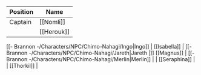 | Position | Name |
| --- | --- |
| Captain | [[Nomli]] |
| | [[Herouk]] |

[[- Brannon -/Characters/NPC/Chimo-Nahagi/Ingo|Ingo]] |
[[Isabella]] |
[[- Brannon -/Characters/NPC/Chimo-Nahagi/Jareth|Jareth  \|]]
[[Magnus]] |
[[- Brannon -/Characters/NPC/Chimo-Nahagi/Merlin|Merlin]] |
| [[Seraphina]] |
| [[Thorkil]] |
